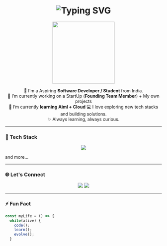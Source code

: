 
<!-- Matrix Rain Background Animation -->
<!--<div align="center" style="width: 100px; height: 100px; overflow: hidden;">-->
<!--   <img src="matrix rain.gif" style="width: 100%; object-fit: cover;" alt="Matrix Code Rain" /> -->
<!-- </div> -->

<!-- Profile Header Animation -->
<h1 align="center">
  <img src="https://readme-typing-svg.herokuapp.com?font=Fira+Code&duration=3000&pause=800&color=00F7FF&center=true&vCenter=true&width=435&lines=Hey!+I'm+Adinath+%F0%9F%91%8B;Student+at+IIT+Madras+SVCE;Full+Stack+Developer+%7C+AIML+Enthu" alt="Typing SVG" />
</h1>

<!-- About Me Section -->
<p align="center">
  <img src="https://media.giphy.com/media/L8K62iTDkzGX6/giphy.gif" width="200"/>
</p>

<p align="center">
  🚀 I'm a Aspiring  <b>Software Developer / Student </b> from India.<br>
  🎯 I’m currently working on a StartUp (<b>Founding Team Member</b>) + My own projects <br>
  🌱 I’m currently <b>learning Aiml + Cloud</b>
  💻 I love exploring new tech stacks and building solutions.<br>
  ✨ Always learning, always curious.<br>
</p>

---

### 🧰 Tech Stack

<p align="center">
  <img src="https://skillicons.dev/icons?i=js,ts,react,nextjs,nodejs,express,mongodb,mysql,postgresql,html,css,tailwind,bootstrap,python,git,github,vscode,figma" />
  <p>and more...</p>
</p>

---

### 🌐 Let's Connect

<p align="center">
  <a href="https://www.linkedin.com/in/radinath/"><img src="https://img.shields.io/badge/LinkedIn-blue?logo=linkedin&style=for-the-badge&logoColor=white"/></a>
  <a href="mailto:adinath.codes.alot@gmail.com"><img src="https://img.shields.io/badge/Email-red?logo=gmail&style=for-the-badge&logoColor=white"/></a>
<!--   <a href="https://demon07101845.github.io/portfolio/"><img src="https://img.shields.io/badge/Portfolio-black?style=for-the-badge&logo=github"/></a> -->
</p>

---

### ⚡ Fun Fact

```js
const myLife = () => {
  while(alive) {
    code();
    learn();
    evolve();
  }

